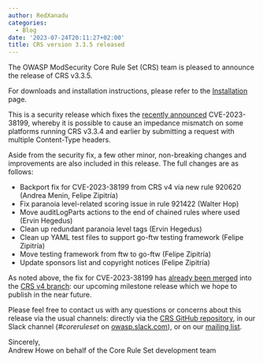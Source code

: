 ```yaml
---
author: RedXanadu
categories:
  - Blog
date: '2023-07-24T20:11:27+02:00'
title: CRS version 3.3.5 released
---
```



The OWASP ModSecurity Core Rule Set (CRS) team is pleased to announce the release of CRS v3.3.5.

For downloads and installation instructions, please refer to the [Installation](https://coreruleset.org/installation/) page.

This is a security release which fixes the [recently announced](https://coreruleset.org/20230717/cve-2023-38199-multiple-content-type-headers/) CVE-2023-38199, whereby it is possible to cause an impedance mismatch on some platforms running CRS v3.3.4 and earlier by submitting a request with multiple Content-Type headers.

Aside from the security fix, a few other minor, non-breaking changes and improvements are also included in this release. The full changes are as follows:

- Backport fix for CVE-2023-38199 from CRS v4 via new rule 920620 (Andrea Menin, Felipe Zipitría)
- Fix paranoia level-related scoring issue in rule 921422 (Walter Hop)
- Move auditLogParts actions to the end of chained rules where used (Ervin Hegedus)
- Clean up redundant paranoia level tags (Ervin Hegedus)
- Clean up YAML test files to support go-ftw testing framework (Felipe Zipitría)
- Move testing framework from ftw to go-ftw (Felipe Zipitría)
- Update sponsors list and copyright notices (Felipe Zipitría)

As noted above, the fix for CVE-2023-38199 has [already been merged](https://github.com/coreruleset/coreruleset/pull/3237) into the [CRS v4 branch](https://github.com/coreruleset/coreruleset/tree/v4.0/dev): our upcoming milestone release which we hope to publish in the near future.

Please feel free to contact us with any questions or concerns about this release via the usual channels: directly via the [CRS GitHub repository](https://github.com/coreruleset/coreruleset), in our Slack channel (*\#coreruleset* on [owasp.slack.com](https://owasp.slack.com/)), or on our [mailing list](https://groups.google.com/a/owasp.org/g/modsecurity-core-rule-set-project).

Sincerely,  
Andrew Howe on behalf of the Core Rule Set development team

